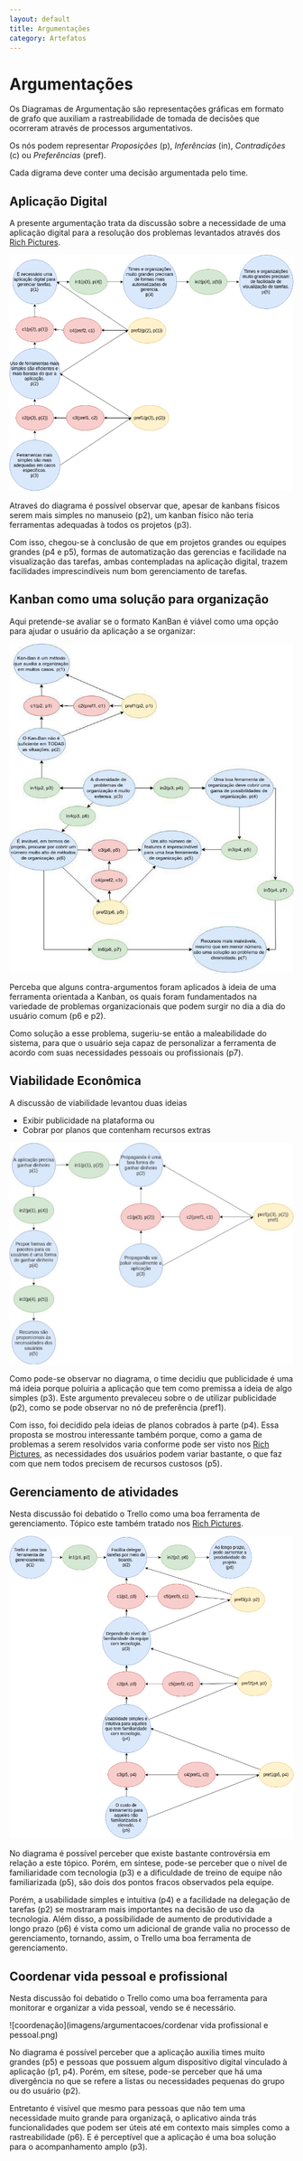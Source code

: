 ```yaml
---
layout: default
title: Argumentações
category: Artefatos
---
```


# Argumentações

Os Diagramas de Argumentação são representações gráficas em formato de grafo que auxiliam a rastreabilidade de tomada de decisões que ocorreram através de processos argumentativos.

Os nós podem representar _Proposições_ (p), _Inferências_ (in), _Contradições_ (c) ou _Preferências_ (pref).

Cada digrama deve conter uma decisão argumentada pelo time.

## Aplicação Digital

A presente argumentação trata da discussão sobre a necessidade de uma aplicação digital para a resolução dos problemas levantados através dos [Rich Pictures](/rich%20pictures.html).

![aplicação digital](imagens/argumentacoes/AppDigital.png)

Atraveś do diagrama é possível observar que, apesar de kanbans físicos serem mais simples no manuseio (p2), um kanban físico não teria ferramentas adequadas à todos os projetos (p3).

Com isso, chegou-se à conclusão de que em projetos grandes ou equipes grandes (p4 e p5), formas de automatização das gerencias e facilidade na visualização das tarefas, ambas contempladas na aplicação digital, trazem facilidades imprescindíveis num bom gerenciamento de tarefas.

## Kanban como uma solução para organização

Aqui pretende-se avaliar se o formato KanBan é viável como uma opção para ajudar o usuário da aplicação a se organizar:

![kanban como organização](imagens/argumentacoes/kanban.jpg)

Perceba que alguns contra-argumentos foram aplicados à ideia de uma ferramenta orientada a Kanban, os quais foram fundamentados na variedade de problemas organizacionais que podem surgir no dia a dia do usuário comum (p6 e p2).

Como solução a esse problema, sugeriu-se então a maleabilidade do sistema, para que o usuário seja capaz de personalizar a ferramenta de acordo com suas necessidades pessoais ou profissionais (p7).

## Viabilidade Econômica

A discussão de viabilidade levantou duas ideias
- Exibir publicidade na plataforma ou
- Cobrar por planos que contenham recursos extras

![argumentação do financeiro](imagens/argumentacoes/argfinanceiro.png)

Como pode-se observar no diagrama, o time decidiu que publicidade é uma má ideia porque poluiria a aplicação que tem como premissa a ideia de algo simples (p3). Este argumento prevaleceu sobre o de utilizar publicidade (p2), como se pode observar no nó de preferência (pref1).

Com isso, foi decidido pela ideias de planos cobrados à parte (p4). Essa proposta se mostrou interessante também porque, como a gama de problemas a serem resolvidos varia conforme pode ser visto nos [Rich Pictures](/rich%20pictures.html), as necessidades dos usuários podem variar bastante, o que faz com que nem todos precisem de recursos custosos (p5).

## Gerenciamento de atividades

Nesta discussão foi debatido o Trello como uma boa ferramenta de gerenciamento. Tópico este também tratado nos [Rich Pictures](/rich%20pictures.html).

![gerenciamento](imagens/argumentacoes/gerenciamento.png)

No diagrama é possível perceber que existe bastante controvérsia em relação a este tópico. Porém, em síntese, pode-se perceber que o nível de familiaridade com tecnologia (p3) e a dificuldade de treino de equipe não familiarizada (p5), são dois dos pontos fracos observados pela equipe.

Porém, a usabilidade simples e intuitiva (p4) e a facilidade na delegação de tarefas (p2) se mostraram mais importantes na decisão de uso da tecnologia. Além disso, a possibilidade de aumento de produtividade a longo prazo (p6) é vista como um adicional de grande valia no processo de gerenciamento, tornando, assim, o Trello uma boa ferramenta de gerenciamento.

## Coordenar vida pessoal e profissional

Nesta discussão foi debatido o Trello como uma boa ferramenta para monitorar e organizar a vida pessoal, vendo se é necessário.

![coordenação](imagens/argumentacoes/cordenar vida profissional e pessoal.png)

No diagrama é possível perceber que a aplicação auxilia times muito grandes (p5) e pessoas que possuem algum dispositivo digital vinculado à aplicação (p1, p4). Porém, em sítese, pode-se perceber que há uma divergência no que se refere a listas ou necessidades pequenas do grupo ou do usuário (p2).

Entretanto é visível que mesmo para pessoas que não tem uma necessidade muito grande para organizaçã, o aplicativo ainda trás funcionalidades que podem ser úteis até em contexto mais simples como a rastreabilidade (p6). E é perceptível que a aplicação é uma boa solução para o acompanhamento amplo (p3).